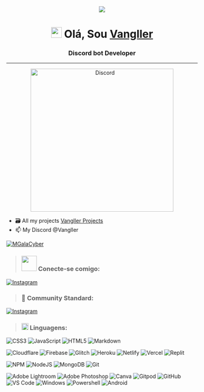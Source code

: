 <div align="center" style"border-radius:15px">
      <a href="https://galacyber.xyz">
        <img src="./Images/MGalaCyber.gif" />
    </a>
</div>
<h1 align="center">
<!--       <a href="https://galacyber.xyz"> -->
            <img src="https://media.giphy.com/media/hvRJCLFzcasrR4ia7z/giphy.gif" width="28"/>
      </a>
      Olá, Sou
      <a href="https://vangller.vercel.app">Vangller</a>
</h1>

<h3 align="center">
  Discord bot Developer
</h3>

***
<p align="center">
  <a href="https://discord.com/users/1100783241427943454">
    <img src="https://media.discordapp.net/attachments/1102238405330481173/1104950824255377459/682211671728455702.png" width = 376,5px alt="Discord"/>
  </a>
</p>

<!-- <div align="center" width="40">

![GitHub WidgetBox](https://github-widgetbox.vercel.app/api/profile?username=Vangller&theme=dark&data=followers,repositories,stars,commits)

</div> -->

- 🗃️ All my projects [Vangller Projects](https://github.com/Vangller?tab=repositories)
- 📫 My Discord @Vangller

<p align="left">
  <a href="https://github.com/Vangller">
    <img src="https://komarev.com/ghpvc/?username=Vangller&style=for-the-badge&label=PROFILE%20GITHUB%20VIEWS&color=6e57ff" alt="MGalaCyber" />
  </a>
</p>

> <h3 align="left"><img src='https://raw.githubusercontent.com/ShahriarShafin/ShahriarShafin/main/Assets/handshake.gif' width="40"> Conecte-se comigo:</h3>
<div align="left">

<!-- [![Discord](https://img.shields.io/badge/Discord-%230167ff.svg?style=for-the-badge&logo=discord&logoColor=white)](htttps://discord.gg/https://discord.gg/Vangller)--> 
<!-- [![Facebook](https://img.shields.io/badge/Facebook-%231877F2.svg?style=for-the-badge&logo=Facebook&logoColor=white)](https://facebook.com/GalaNimation)--> 
[![Instagram](https://img.shields.io/badge/Instagram-%23E4405F.svg?style=for-the-badge&logo=Instagram&logoColor=white)](https://instagram.com/Wellington_Danrley)
<!-- [![Reddit](https://img.shields.io/badge/Reddit-%23FF4500.svg?style=for-the-badge&logo=Reddit&logoColor=white)](https://reddit.com/user/GalaXd1274)--> 
<!-- [![Stack Overflow](https://img.shields.io/badge/-Stackoverflow-FE7A16?style=for-the-badge&logo=stack-overflow&logoColor=white)](https://stackoverflow.com/users/18128610)--> 
<!-- [![Twitter](https://img.shields.io/badge/Twitter-%231DA1F2.svg?style=for-the-badge&logo=Twitter&logoColor=white)](https://twitter.com/IB_Manggala)--> 
<!-- [![YouTube](https://img.shields.io/badge/YouTube-%23FF0000.svg?style=for-the-badge&logo=YouTube&logoColor=white)](https://youtube.com/@GalaXd1274)--> 
<!-- [![Codepen](https://img.shields.io/badge/Codepen-%23000000.svg?style=for-the-badge&logo=Codepen&logoColor=white)](https://codepen.io/mgalacyber) -->
<!-- [![Codesandbox](https://img.shields.io/badge/Codesandbox-%23000000.svg?style=for-the-badge&logo=Codesandbox&logoColor=white)](https://codesandbox.com/mgalacyber) --> 

> <h3 align="left"> 🧟 Community Standard:</h3>
<div align="left">

[![Instagram](https://media.discordapp.net/attachments/1178551746826600559/1181600339623940136/IMAGE3.png)](https://discord.gg/WqkMBasTnh)
<br/>

</div>

> <h3 align="left"><img src = "https://media2.giphy.com/media/QssGEmpkyEOhBCb7e1/giphy.gif?cid=ecf05e47a0n3gi1bfqntqmob8g9aid1oyj2wr3ds3mg700bl&rid=giphy.gif" width = 18> Linguagens: </h3>
<div align="left">

![CSS3](https://img.shields.io/badge/css3-%231572B6.svg?style=for-the-badge&logo=css3&logoColor=white)
![JavaScript](https://img.shields.io/badge/javascript-%23323330.svg?style=for-the-badge&logo=javascript&logoColor=%23F7DF1E)
![HTML5](https://img.shields.io/badge/html5-%23E34F26.svg?style=for-the-badge&logo=html5&logoColor=white)
![Markdown](https://img.shields.io/badge/markdown-%23000000.svg?style=for-the-badge&logo=markdown&logoColor=white)
<!-- ![Python](https://img.shields.io/badge/python-3670A0?style=for-the-badge&logo=python&logoColor=ffdd54) -->
<!-- ![TypeScript](https://img.shields.io/badge/typescript-%23007ACC.svg?style=for-the-badge&logo=typescript&logoColor=white) -->
![Cloudflare](https://img.shields.io/badge/Cloudflare-F38020?style=for-the-badge&logo=Cloudflare&logoColor=white)
![Firebase](https://img.shields.io/badge/firebase-%23039BE5.svg?style=for-the-badge&logo=firebase)
![Glitch](https://img.shields.io/badge/glitch-%233333FF.svg?style=for-the-badge&logo=glitch&logoColor=white)
![Heroku](https://img.shields.io/badge/heroku-%23430098.svg?style=for-the-badge&logo=heroku&logoColor=white)
![Netlify](https://img.shields.io/badge/netlify-%23000000.svg?style=for-the-badge&logo=netlify&logoColor=#00C7B7)
![Vercel](https://img.shields.io/badge/vercel-%23000000.svg?style=for-the-badge&logo=vercel&logoColor=white)
![Replit](https://img.shields.io/badge/-replit-%23E34F26?style=for-the-badge&logo=replit&logoColor=white)
<!-- ![Oracle](https://img.shields.io/badge/Oracle-F80000?style=for-the-badge&logo=oracle&logoColor=white) -->
<!-- ![DigitalOcean](https://img.shields.io/badge/DigitalOcean-%230167ff.svg?style=for-the-badge&logo=digitalOcean&logoColor=white) -->
<!-- ![Bootstrap](https://img.shields.io/badge/bootstrap-%23563D7C.svg?style=for-the-badge&logo=bootstrap&logoColor=white) -->
<!-- ![Express.js](https://img.shields.io/badge/express.js-%23404d59.svg?style=for-the-badge&logo=express&logoColor=%2361DAFB) -->
<!-- ![Flutter](https://img.shields.io/badge/Flutter-%2302569B.svg?style=for-the-badge&logo=Flutter&logoColor=white) -->
<!-- ![Microsoft Sql Server](https://img.shields.io/badge/-Sql%20Server-CC2927?style=for-the-badge&logo=microsoft-sql-server&logoColor=ffffff) -->
![NPM](https://img.shields.io/badge/-NPM-CB3837?style=for-the-badge&logo=npm&logoColor=white)
![NodeJS](https://img.shields.io/badge/-Node.js-339933?style=for-the-badge&logo=Node.js&logoColor=ffffff)
![MongoDB](https://img.shields.io/badge/MongoDB-%234ea94b.svg?style=for-the-badge&logo=mongodb&logoColor=white)
![Git](https://img.shields.io/badge/-Git-%23F05032?style=for-the-badge&logo=git&logoColor=%23ffffff)
<!-- ![MySQL](https://img.shields.io/badge/mysql-%2300f.svg?style=for-the-badge&logo=mysql&logoColor=white) -->
<!-- ![SQLite](https://img.shields.io/badge/sqlite-%2307405e.svg?style=for-the-badge&logo=sqlite&logoColor=white) -->
![Adobe Lightroom](https://img.shields.io/badge/Adobe%20Lightroom-31A8FF.svg?style=for-the-badge&logo=Adobe%20Lightroom&logoColor=white)
![Adobe Photoshop](https://img.shields.io/badge/adobephotoshop-%2331A8FF.svg?style=for-the-badge&logo=adobephotoshop&logoColor=white)
![Canva](https://img.shields.io/badge/Canva-%2300C4CC.svg?style=for-the-badge&logo=Canva&logoColor=white)
![Gitpod](https://img.shields.io/badge/-gitpod-%23FFA500?style=for-the-badge&logo=gitpod&logoColor=white)
![GitHub](https://img.shields.io/badge/-GitHub-181717?style=for-the-badge&logo=github)
![VS Code](http://img.shields.io/badge/-VS%20Code-007ACC?style=for-the-badge&logo=visual-studio-code&logoColor=ffffff)
![Windows](http://img.shields.io/badge/-Windows-0078D6?style=for-the-badge&logo=windows&logoColor=ffffff)
![Powershell](http://img.shields.io/badge/-Powershell-5391FE?style=for-the-badge&logo=powershell&logoColor=ffffff)
![Android](https://img.shields.io/badge/Android-3DDC84?style=for-the-badge&logo=android&logoColor=white)
<!-- ![Glitch](https://img.shields.io/badge/-glitch-%23FF1493?style=for-the-badge&logo=glitch&logoColor=white) -->
<!-- ![Railway](https://img.shields.io/badge/railway-563D7C?style=for-the-badge&logo=railway&logoColor=white) -->
<!-- ![sublime](https://img.shields.io/badge/-sublime-%23575757?style=for-the-badge&logo=Sublime-text&logoColor=orange) -->
<!-- ![Portfolio](https://img.shields.io/badge/Portfolio-%23000000.svg?style=for-the-badge&logo=firefox&logoColor=#FF7139) -->

</div>
